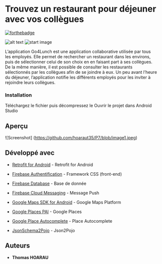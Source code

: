 # Trouvez un restaurant pour déjeuner avec vos collègues

[![forthebadge](http://forthebadge.com/images/badges/built-with-love.svg)](http://forthebadge.com)  

![alt text](https://previewed.app/template/16DCE402)
![start image](https://github.com/hoaraut35/P7/blob/main/app/github/present.png)




L’application Go4Lunch est une application collaborative utilisée par tous les employés. Elle permet de rechercher un restaurant dans les environs, puis de sélectionner celui de son choix en en faisant part à ses collègues. De la même manière, il est possible de consulter les restaurants sélectionnés par les collègues afin de se joindre à eux. Un peu avant l’heure du déjeuner, l’application notifie les différents employés pour les inviter à rejoindre leurs collègues.

### Installation

Téléchargez le fichier puis décompressez le
Ouvrir le projet dans Android Studio


## Aperçu

![Screenshot] (https://github.com/hoaraut35/P7/blob/image1.jpeg)

## Développé avec

* [Retrofit for Android](https://square.github.io/retrofit/) - Retrofit for Android

* [Firebase Authentification](https://firebase.google.com/) - Framework CSS (front-end)
* [Firebase Database](https://firebase.google.com/) - Base de donnée
* [Firebase Cloud Messaging](https://firebase.google.com/) - Message Push

* [Google Maps SDK for Android](https://developers.google.com/maps/documentation/android-sdk/start?hl=fr) - Google Maps Platform
* [Google Places PAI](https://cloud.google.com/maps-platform/places?hl=fr) - Google Places
* [Google Place Autocomplete](https://developers.google.com/maps/documentation/places/android-sdk/autocomplete#get_place_predictions_programmatically) - Place Autocomplete

* [JsonSchema2Pojo](https://www.jsonschema2pojo.org/) - Json2Pojo

## Auteurs

* **Thomas HOARAU** 


